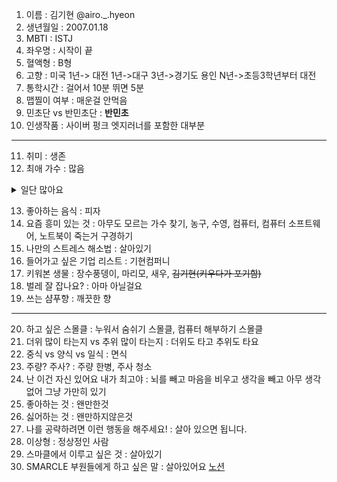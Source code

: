 1. 이름 : 김기현 @airo._.hyeon
2. 생년월일 : 2007.01.18
3. MBTI : ISTJ
4. 좌우명 : 시작이 끝
5. 혈액형 : B형
6. 고향 : 미국 1년-> 대전 1년->대구 3년->경기도 용인 N년->초등3학년부터 대전
7. 통학시간 : 걸어서 10분 뛰면 5분
8. 맵찔이 여부 : 매운걸 안먹음
9. 민초단 vs 반민초단 : **반민초**
10. 인생작품 : 사이버 펑크 엣지러너를 포함한 대부분    
___
11. 취미 : 생존
12. 최애 가수 :  많음
<details><summary>일단 많아요</summary>
<p>
도규, 로시, 루루, 미로, 밍기뉴, 박소은, 반설희, 백아, 백예린, 볼빨간사춘기, 아이브, 아이오보이, 애주레버, 에메, 연서, 요루시카, 용용, 우예린, 유다빈밴드, 유크, 윤마치, 윤하, 음율, 이바다, 이범준, 이츠, 정우, 쿠미라. 한로로, Acy blu, Ado, aespa, aimyon, ano, aogumo, area fumatori, asmi, atarayo, boywithuke, chakura, conton candy, EB, Haku, Kairi yagi, lubless, maiban yurete skirt, mana, matsuri, monthly shonen irony, mukeikaku, QWER, rassemble등등
</p></details>
   
13. 좋아하는 음식 : 피자
14. 요즘 흥미 있는 것 : 아무도 모르는 가수 찾기, 농구, 수영, 컴퓨터, 컴퓨터 소프트웨어, 노트북이 죽는거 구경하기
15. 나만의 스트레스 해소법 : 살아있기
16. 들어가고 싶은 기업 리스트 : 기현컴퍼니
17. 키워본 생물 : 장수풍뎅이, 마리모, 새우, ~~김기현(키우다가 포기함)~~
18. 벌레 잘 잡나요? : 아마 아닐걸요
19. 쓰는 샴푸향 : 깨끗한 향   
___
20. 하고 싶은 스몰클 : 누워서 숨쉬기 스몰클, 컴퓨터 해부하기 스몰클
21. 더위 많이 타는지 vs 추위 많이 타는지 : 더위도 타고 추위도 타요
22. 중식 vs 양식 vs 일식 : 면식
23. 주량? 주사? : 주량 한병, 주사 청소
24. 난 이건 자신 있어요 내가 최고야 : 뇌를 빼고 마음을 비우고 생각을 빼고 아무 생각 없어 그냥 가만히 있기
25. 좋아하는 것 : 왠만한것
26. 싫어하는 것 : 왠만하지않은것
27. 나를 공략하려면 이런 행동을 해주세요! : 살아 있으면 됩니다.
28. 이상형 : 정상정인 사람
29. 스마클에서 이루고 싶은 것 : 살아있기
30. SMARCLE 부원들에게 하고 싶은 말 : 살아있어요  [노션](https://even-edge-0ec.notion.site/19b19013341680fdadd9c2e34c744c5e?pvs=4)   
